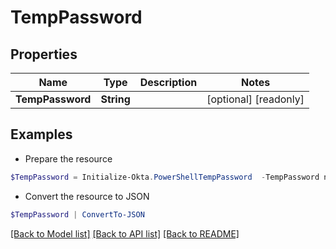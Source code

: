 # TempPassword
## Properties

Name | Type | Description | Notes
------------ | ------------- | ------------- | -------------
**TempPassword** | **String** |  | [optional] [readonly] 

## Examples

- Prepare the resource
```powershell
$TempPassword = Initialize-Okta.PowerShellTempPassword  -TempPassword null
```

- Convert the resource to JSON
```powershell
$TempPassword | ConvertTo-JSON
```

[[Back to Model list]](../README.md#documentation-for-models) [[Back to API list]](../README.md#documentation-for-api-endpoints) [[Back to README]](../README.md)

